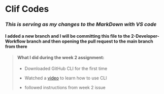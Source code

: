 # **Clif Codes**

### *This is serving as my changes to the MarkDown with VS code*

#### I added a new branch and I will be committing this file to the 2-Developer-Workflow branch and then opening the pull request to the main branch from there

>#### What I did during the week 2 assignment:
>
> - Downloaded GitHub CLI for the first time
>
> - Watched a [video](https://www.youtube.com/watch?v=tRZGeaHPoaw) to learn how to use CLI
>
> - followed instructions from week 2 issue
